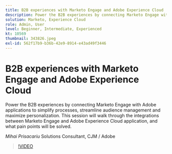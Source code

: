```yaml
---
title: B2B experiences with Marketo Engage and Adobe Experience Cloud
description: Power the B2B experiences by connecting Marketo Engage with Adobe applications to simplify processes, streamline audience management and maximize personalization.
solution: Marketo, Experience Cloud
role: Admin, User
level: Beginner, Intermediate, Experienced
kt: 10569
thumbnail: 343826.jpeg
exl-id: 562f17b9-b36b-42e9-8914-e43ad49f3446
---
```

# B2B experiences with Marketo Engage and Adobe Experience Cloud

Power the B2B experiences by connecting Marketo Engage with Adobe applications to simplify processes, streamline audience management and maximize personalization. This session will walk through the integrations between Marketo Engage and Adobe Experience Cloud application, and what pain points will be solved.

*Mihai Prisacariu* Solutions Consultant, CJM / Adobe

>[!VIDEO](https://video.tv.adobe.com/v/343826/?quality=12&learn=on)
